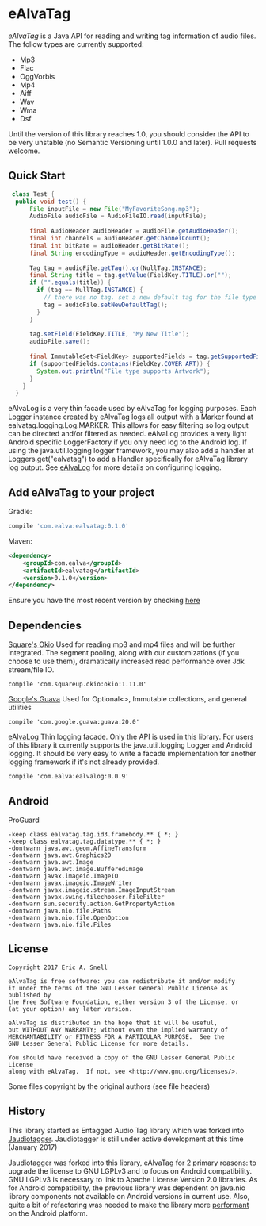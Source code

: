 eAlvaTag
========

*eAlvaTag* is a Java API for reading and writing tag information of audio 
files. The follow types are currently supported:

- Mp3
- Flac
- OggVorbis
- Mp4
- Aiff
- Wav
- Wma
- Dsf

Until the version of this library reaches 1.0, you should consider the API to 
be very unstable (no Semantic Versioning until 1.0.0 and later). Pull requests 
welcome.

Quick Start
-----------
```java
 class Test {
  public void test() {
      File inputFile = new File("MyFavoriteSong.mp3");
      AudioFile audioFile = AudioFileIO.read(inputFile);
    
      final AudioHeader audioHeader = audioFile.getAudioHeader();
      final int channels = audioHeader.getChannelCount();
      final int bitRate = audioHeader.getBitRate();
      final String encodingType = audioHeader.getEncodingType();
    
      Tag tag = audioFile.getTag().or(NullTag.INSTANCE);
      final String title = tag.getValue(FieldKey.TITLE).or("");
      if ("".equals(title)) {
        if (tag == NullTag.INSTANCE) {
          // there was no tag. set a new default tag for the file type
          tag = audioFile.setNewDefaultTag();
        }
      }
    
      tag.setField(FieldKey.TITLE, "My New Title");
      audioFile.save();
    
      final ImmutableSet<FieldKey> supportedFields = tag.getSupportedFields();
      if (supportedFields.contains(FieldKey.COVER_ART)) {
        System.out.println("File type supports Artwork");
      }
    }
  }
```

eAlvaLog is a very thin facade used by eAlvaTag for logging purposes. Each Logger instance created by eAlvaTag logs all output with a 
Marker found at ealvatag.logging.Log.MARKER. This allows for easy filtering so log output can be directed and/or filtered as needed. 
eAlvaLog provides a very light Android specific LoggerFactory if you only need log to the Android log. If using the java.util.logging 
logger framework, you may also add a handler at Loggers.get("ealvatag") to add a Handler specifically for eAlvaTag library log output. 
See [eAlvaLog](https://github.com/ealva-com/ealvalog) for more details on configuring logging. 

Add eAlvaTag to your project
----------------------------
Gradle:
```gradle
compile 'com.ealva:ealvatag:0.1.0'
```

Maven:
```xml
<dependency>
    <groupId>com.ealva</groupId>
    <artifactId>ealvatag</artifactId>
    <version>0.1.0</version>
</dependency>
```

Ensure you have the most recent version by checking [here](https://search.maven.org/#search%7Cga%7C1%7Cg%3A%22com.ealva%22%20AND%20a%3A%22ealvatag%22)

Dependencies
------------
 [Square's Okio](https://github.com/square/okio)
    Used for reading mp3 and mp4 files and will be further integrated. The segment pooling, along with our customizations (if you choose 
    to use them), dramatically increased read performance over Jdk stream/file IO.
    
    compile 'com.squareup.okio:okio:1.11.0'

 [Google's Guava](https://github.com/google/guava)
    Used for Optional<>, Immutable collections, and general utilities
     
    compile 'com.google.guava:guava:20.0'

 [eAlvaLog](https://github.com/ealva-com/ealvalog)
    Thin logging facade. Only the API is used in this library. For users of this library it currently supports the java.util.logging 
    Logger and Android logging. It should be very easy to write a facade implementation for another logging framework if it's not already
    provided.
    
    compile 'com.ealva:ealvalog:0.0.9'

Android
-------

ProGuard

    -keep class ealvatag.tag.id3.framebody.** { *; }
    -keep class ealvatag.tag.datatype.** { *; }
    -dontwarn java.awt.geom.AffineTransform
    -dontwarn java.awt.Graphics2D
    -dontwarn java.awt.Image
    -dontwarn java.awt.image.BufferedImage
    -dontwarn javax.imageio.ImageIO
    -dontwarn javax.imageio.ImageWriter
    -dontwarn javax.imageio.stream.ImageInputStream
    -dontwarn javax.swing.filechooser.FileFilter
    -dontwarn sun.security.action.GetPropertyAction
    -dontwarn java.nio.file.Paths
    -dontwarn java.nio.file.OpenOption
    -dontwarn java.nio.file.Files


License
-------
    Copyright 2017 Eric A. Snell

    eAlvaTag is free software: you can redistribute it and/or modify
    it under the terms of the GNU Lesser General Public License as published by
    the Free Software Foundation, either version 3 of the License, or
    (at your option) any later version.

    eAlvaTag is distributed in the hope that it will be useful,
    but WITHOUT ANY WARRANTY; without even the implied warranty of
    MERCHANTABILITY or FITNESS FOR A PARTICULAR PURPOSE.  See the
    GNU Lesser General Public License for more details.

    You should have received a copy of the GNU Lesser General Public License
    along with eAlvaTag.  If not, see <http://www.gnu.org/licenses/>.
    
 Some files copyright by the original authors (see file headers)    
 
History
-------

This library started as Entagged Audio Tag library which was forked into 
[Jaudiotagger][1]. Jaudiotagger is still under active development at this time 
(January 2017)

Jaudiotagger was forked into this library, eAlvaTag for 2 primary reasons: to
upgrade the license to GNU LGPLv3 and to focus on Android compatibility. 
GNU LGPLv3 is necessary to link to Apache License Version 2.0 libraries. As for
Android compatibility, the previous library was dependent on java.nio library
components not available on Android versions in current use. Also, quite a bit
of refactoring was needed to make the library more [performant][2] on the Android
platform.



 [1]: https://bitbucket.org/ijabz/jaudiotagger
 [2]: https://en.wiktionary.org/wiki/performant
